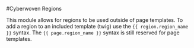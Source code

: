 #Cyberwoven Regions

This module allows for regions to be used outside of page templates. To add a region to
an included template (twig) use the `{{ region.region_name }}` syntax. The 
`{{ page.region_name }}` syntax is still reserved for page templates.

